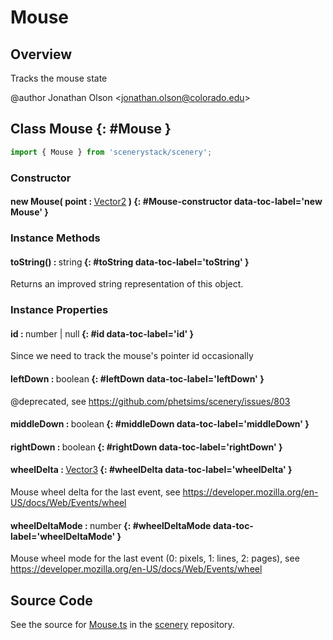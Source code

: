 # Mouse

## Overview

Tracks the mouse state

@author Jonathan Olson &lt;jonathan.olson@colorado.edu&gt;

## Class Mouse {: #Mouse }


```js
import { Mouse } from 'scenerystack/scenery';
```
### Constructor

#### new Mouse( point : <span style="font-weight: 400;">[Vector2](../dot/Vector2.md)</span> ) {: #Mouse-constructor data-toc-label='new Mouse' }

### Instance Methods

#### toString() : <span style="font-weight: 400;"><span style="color: hsla(calc(var(--md-hue) + 180deg),80%,40%,1);">string</span></span> {: #toString data-toc-label='toString' }

Returns an improved string representation of this object.

### Instance Properties

#### id : <span style="font-weight: 400;"><span style="color: hsla(calc(var(--md-hue) + 180deg),80%,40%,1);">number</span> | <span style="color: hsla(calc(var(--md-hue) + 180deg),80%,40%,1);">null</span></span> {: #id data-toc-label='id' }

Since we need to track the mouse's pointer id occasionally

#### leftDown : <span style="font-weight: 400;"><span style="color: hsla(calc(var(--md-hue) + 180deg),80%,40%,1);">boolean</span></span> {: #leftDown data-toc-label='leftDown' }

@deprecated, see https://github.com/phetsims/scenery/issues/803

#### middleDown : <span style="font-weight: 400;"><span style="color: hsla(calc(var(--md-hue) + 180deg),80%,40%,1);">boolean</span></span> {: #middleDown data-toc-label='middleDown' }

#### rightDown : <span style="font-weight: 400;"><span style="color: hsla(calc(var(--md-hue) + 180deg),80%,40%,1);">boolean</span></span> {: #rightDown data-toc-label='rightDown' }

#### wheelDelta : <span style="font-weight: 400;">[Vector3](../dot/Vector3.md)</span> {: #wheelDelta data-toc-label='wheelDelta' }

Mouse wheel delta for the last event, see https://developer.mozilla.org/en-US/docs/Web/Events/wheel

#### wheelDeltaMode : <span style="font-weight: 400;"><span style="color: hsla(calc(var(--md-hue) + 180deg),80%,40%,1);">number</span></span> {: #wheelDeltaMode data-toc-label='wheelDeltaMode' }

Mouse wheel mode for the last event (0: pixels, 1: lines, 2: pages), see
https://developer.mozilla.org/en-US/docs/Web/Events/wheel



## Source Code

See the source for [Mouse.ts](https://github.com/phetsims/scenery/blob/main/js/input/Mouse.ts) in the [scenery](https://github.com/phetsims/scenery) repository.
